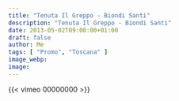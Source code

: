 ```yaml
---
title: "Tenuta Il Greppo - Biondi Santi"
description: "Tenuta Il Greppo - Biondi Santi"
date: 2013-05-02T09:00:00+01:00
draft: false
author: Me
tags: [ "Promo", "Toscana" ]
image_webp:
image:
---
```


{{< vimeo 00000000 >}}
